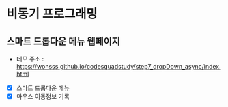 # 비동기 프로그래밍

## 스마트 드롭다운 메뉴 웹페이지

- 데모 주소 : https://wonsss.github.io/codesquadstudy/step7_dropDown_async/index.html
- [x] 스마트 드롭다운 메뉴
- [x] 마우스 이동정보 기록
